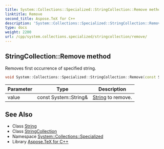 ```yaml
---
title: System::Collections::Specialized::StringCollection::Remove method
linktitle: Remove
second_title: Aspose.TeX for C++
description: 'System::Collections::Specialized::StringCollection::Remove method. Removes first occurrence of specified string in C++.'
type: docs
weight: 2200
url: /cpp/system.collections.specialized/stringcollection/remove/
---
```

## StringCollection::Remove method


Removes first occurrence of specified string.

```cpp
void System::Collections::Specialized::StringCollection::Remove(const System::String &value)
```


| Parameter | Type | Description |
| --- | --- | --- |
| value | const System::String\& | [String](../../../system/string/) to remove. |

## See Also

* Class [String](../../../system/string/)
* Class [StringCollection](../)
* Namespace [System::Collections::Specialized](../../)
* Library [Aspose.TeX for C++](../../../)

